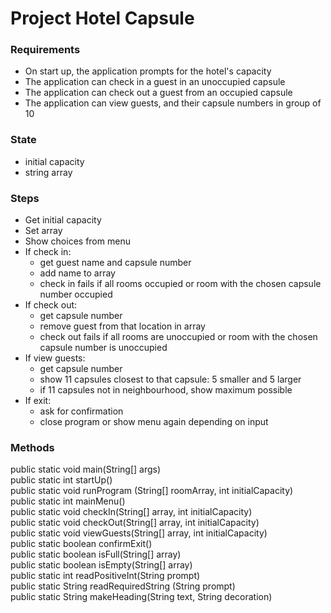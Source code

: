 # Project Hotel Capsule
### Requirements
- On start up, the application prompts for the hotel's capacity
- The application can check in a guest in an unoccupied capsule
- The application can check out a guest from an occupied capsule
- The application can view guests, and their capsule numbers in group of 10

### State
- initial capacity
- string array

### Steps
- Get initial capacity
- Set array
- Show choices from menu
- If check in:    
    * get guest name and capsule number
    * add name to array
    * check in fails if all rooms occupied or room with the chosen capsule number occupied
- If check out:    
    * get capsule number
    * remove guest from that location in array 
    * check out fails if all rooms are unoccupied or room with the chosen capsule number is unoccupied
- If view guests: 
     * get capsule number 
     * show 11 capsules closest to that capsule: 5 smaller and 5 larger
     * if 11 capsules not in neighbourhood, show maximum possible
- If exit:
    * ask for confirmation
    * close program or show menu again depending on input

### Methods
public static void main(String[] args)  \
public static int startUp() \
public static void runProgram (String[] roomArray, int initialCapacity) \
public static int mainMenu() \
public static void checkIn(String[] array, int initialCapacity) \
public static void checkOut(String[] array, int initialCapacity) \
public static void viewGuests(String[] array, int initialCapacity) \
public static boolean confirmExit() \
public static boolean isFull(String[] array)  \
public static boolean isEmpty(String[] array) \
public static int readPositiveInt(String prompt) \
public static String readRequiredString (String prompt) \
public static String makeHeading(String text, String decoration) 

